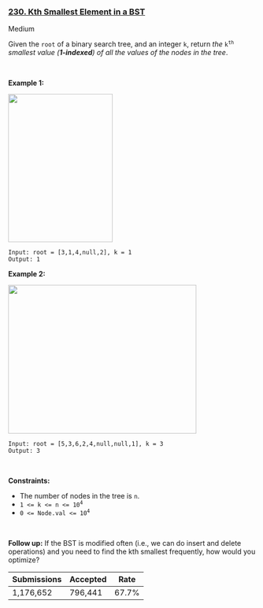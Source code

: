 ### [230. Kth Smallest Element in a BST](https://leetcode.com/problems/kth-smallest-element-in-a-bst/)

Medium

Given the `` root `` of a binary search tree, and an integer `` k ``, return _the_ <code>k<sup>th</sup></code> _smallest value (__1-indexed__) of all the values of the nodes in the tree_.

 

__Example 1:__

<img alt="" src="https://assets.leetcode.com/uploads/2021/01/28/kthtree1.jpg" style="width: 212px; height: 301px;"/>

```
Input: root = [3,1,4,null,2], k = 1
Output: 1
```

__Example 2:__

<img alt="" src="https://assets.leetcode.com/uploads/2021/01/28/kthtree2.jpg" style="width: 382px; height: 302px;"/>

```
Input: root = [5,3,6,2,4,null,null,1], k = 3
Output: 3
```

 

__Constraints:__

*   The number of nodes in the tree is `` n ``.
*   <code>1 <= k <= n <= 10<sup>4</sup></code>
*   <code>0 <= Node.val <= 10<sup>4</sup></code>

 

__Follow up:__ If the BST is modified often (i.e., we can do insert and delete operations) and you need to find the kth smallest frequently, how would you optimize?

| Submissions    | Accepted     | Rate   |
| -------------- | ------------ | ------ |
| 1,176,652 | 796,441 | 67.7% |
